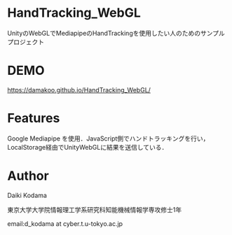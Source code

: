 # HandTracking_WebGL

UnityのWebGLでMediapipeのHandTrackingを使用したい人のためのサンプルプロジェクト

# DEMO

https://damakoo.github.io/HandTracking_WebGL/


# Features

Google Mediapipe を使用．JavaScript側でハンドトラッキングを行い，LocalStorage経由でUnityWebGLに結果を送信している．

# Author
Daiki Kodama

東京大学大学院情報理工学系研究科知能機械情報学専攻修士1年

email:d_kodama at cyber.t.u-tokyo.ac.jp